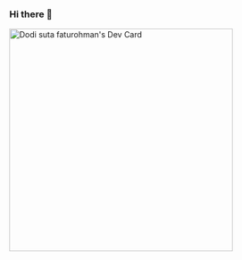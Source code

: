 ### Hi there 👋
<a href="https://app.daily.dev/sutaaa"><img src="https://api.daily.dev/devcards/19cc7d984e2549adb3c21830c1e319dc.png?r=hbp" width="400" alt="Dodi suta faturohman's Dev Card"/></a>
<!--
**dodisuta/dodisuta** is a ✨ _special_ ✨ repository because its `README.md` (this file) appears on your GitHub profile.

Here are some ideas to get you started:

- 🔭 I’m currently working on ...
- 🌱 I’m currently learning ...
- 👯 I’m looking to collaborate on ...
- 🤔 I’m looking for help with ...
- 💬 Ask me about ...
- 📫 How to reach me: ...
- 😄 Pronouns: ...
- ⚡ Fun fact: ...
-->
